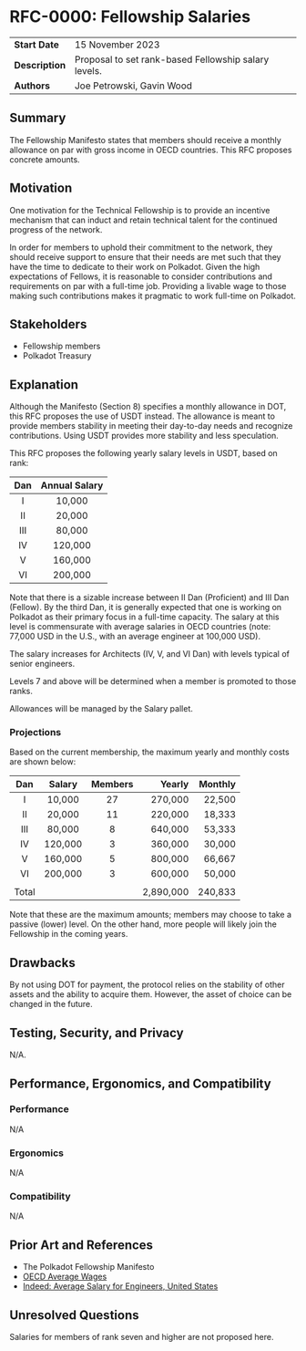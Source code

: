 # RFC-0000: Fellowship Salaries

|                 |                                                                               |
| --------------- | ----------------------------------------------------------------------------- |
| **Start Date**  | 15 November 2023                                                              |
| **Description** | Proposal to set rank-based Fellowship salary levels.                          |
| **Authors**     | Joe Petrowski, Gavin Wood                                                     |

## Summary

The Fellowship Manifesto states that members should receive a monthly allowance on par with gross
income in OECD countries. This RFC proposes concrete amounts.

## Motivation

One motivation for the Technical Fellowship is to provide an incentive mechanism that can induct and
retain technical talent for the continued progress of the network.

In order for members to uphold their commitment to the network, they should receive support to
ensure that their needs are met such that they have the time to dedicate to their work on Polkadot.
Given the high expectations of Fellows, it is reasonable to consider contributions and requirements
on par with a full-time job. Providing a livable wage to those making such contributions makes it
pragmatic to work full-time on Polkadot.

## Stakeholders

- Fellowship members
- Polkadot Treasury

## Explanation

Although the Manifesto (Section 8) specifies a monthly allowance in DOT, this RFC proposes the use
of USDT instead. The allowance is meant to provide members stability in meeting their day-to-day
needs and recognize contributions. Using USDT provides more stability and less speculation.

This RFC proposes the following yearly salary levels in USDT, based on rank:

| Dan | Annual Salary |
|:---:|:-------------:|
|   I |     10,000    |
|  II |     20,000    |
| III |     80,000    |
|  IV |    120,000    |
|   V |    160,000    |
|  VI |    200,000    |

Note that there is a sizable increase between II Dan (Proficient) and III Dan (Fellow). By the third
Dan, it is generally expected that one is working on Polkadot as their primary focus in a full-time
capacity. The salary at this level is commensurate with average salaries in OECD countries (note:
77,000 USD in the U.S., with an average engineer at 100,000 USD).

The salary increases for Architects (IV, V, and VI Dan) with levels typical of senior engineers.

Levels 7 and above will be determined when a member is promoted to those ranks.

Allowances will be managed by the Salary pallet.

### Projections

Based on the current membership, the maximum yearly and monthly costs are shown below:

| Dan   | Salary  | Members | Yearly    | Monthly |
|:-----:|:-------:|:-------:| ---------:| -------:|
|     I |  10,000 |      27 |   270,000 |  22,500 |
|    II |  20,000 |      11 |   220,000 |  18,333 |
|   III |  80,000 |       8 |   640,000 |  53,333 |
|    IV | 120,000 |       3 |   360,000 |  30,000 |
|     V | 160,000 |       5 |   800,000 |  66,667 |
|    VI | 200,000 |       3 |   600,000 |  50,000 |
|       |         |         |           |         |
| Total |         |         | 2,890,000 | 240,833 |

Note that these are the maximum amounts; members may choose to take a passive (lower) level. On the
other hand, more people will likely join the Fellowship in the coming years.

## Drawbacks

By not using DOT for payment, the protocol relies on the stability of other assets and the ability
to acquire them. However, the asset of choice can be changed in the future.

## Testing, Security, and Privacy

N/A.

## Performance, Ergonomics, and Compatibility

### Performance

N/A

### Ergonomics

N/A

### Compatibility

N/A

## Prior Art and References

- The Polkadot Fellowship Manifesto
- [OECD Average Wages](https://data.oecd.org/earnwage/average-wages.htm#indicator-chart)
- [Indeed: Average Salary for Engineers, United
  States](https://www.indeed.com/career/engineer/salaries)

## Unresolved Questions

Salaries for members of rank seven and higher are not proposed here.
